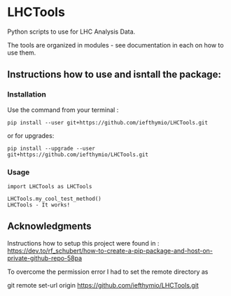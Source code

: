 # LHCTools
Python scripts to use for LHC Analysis Data.

The tools are organized in modules - see documentation in each on how to use them.

## Instructions how to use and isntall the package:

### Installation

Use the command from your terminal : 

```
pip install --user git+https://github.com/iefthymio/LHCTools.git
```

or for upgrades:

```
pip install --upgrade --user git+https://github.com/iefthymio/LHCTools.git
```

### Usage

```
import LHCTools as LHCTools

LHCTools.my_cool_test_method()
LHCTools - It works!
```

## Acknowledgments

Instructions how to setup this project were found in : https://dev.to/rf_schubert/how-to-create-a-pip-package-and-host-on-private-github-repo-58pa

To overcome the permission error I had to set the remote directory as

git remote set-url origin https://github.com/iefthymio/LHCTools.git